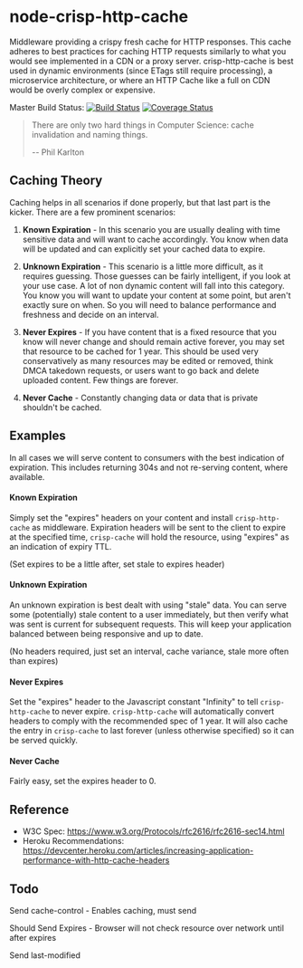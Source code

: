 # node-crisp-http-cache
Middleware providing a crispy fresh cache for HTTP responses. This cache adheres to best practices for caching HTTP requests similarly to what you would see implemented in a CDN or a proxy server. crisp-http-cache is best used in dynamic environments (since ETags still require processing), a microservice architecture, or where an HTTP Cache like a full on CDN would be overly complex or expensive.

Master Build Status: 
[![Build Status](https://travis-ci.org/four43/node-crisp-http-cache.svg?branch=master)](https://travis-ci.org/four43/node-crisp-http-cache)
[![Coverage Status](https://coveralls.io/repos/four43/node-crisp-http-cache/badge.svg?branch=master&service=github)](https://coveralls.io/github/four43/node-crisp-http-cache?branch=master)

> There are only two hard things in Computer Science: cache invalidation and naming things.
>  
>  -- Phil Karlton

## Caching Theory

Caching helps in all scenarios if done properly, but that last part is the kicker. There are a few prominent scenarios:

1. **Known Expiration** - 
In this scenario you are usually dealing with time sensitive data and will want to cache accordingly. You know when data will be updated and can explicitly set your cached data to expire.

2. **Unknown Expiration** - 
This scenario is a little more difficult, as it requires guessing. Those guesses can be fairly intelligent, if you look at your use case. A lot of non dynamic content will fall into this category. You know you will want to update your content at some point, but aren't exactly sure on when. So you will need to balance performance and freshness and decide on an interval.

3. **Never Expires** - 
If you have content that is a fixed resource that you know will never change and should remain active forever, you may set that resource to be cached for 1 year. This should be used very conservatively as many resources may be edited or removed, think DMCA takedown requests, or users want to go back and delete uploaded content. Few things are forever.

4. **Never Cache** -
Constantly changing data or data that is private shouldn't be cached.

## Examples

In all cases we will serve content to consumers with the best indication of expiration. This includes returning 304s and not re-serving content, where available.

#### Known Expiration
Simply set the "expires" headers on your content and install `crisp-http-cache` as middleware. Expiration headers will be sent to the client to expire at the specified time, `crisp-cache` will hold the resource, using "expires" as an indication of expiry TTL.

(Set expires to be a little after, set stale to expires header)

#### Unknown Expiration
An unknown expiration is best dealt with using "stale" data. You can serve some (potentially) stale content to a user immediately, but then verify what was sent is current for subsequent requests. This will keep your application balanced between being responsive and up to date.

(No headers required, just set an interval, cache variance, stale more often than expires)

#### Never Expires
Set the "expires" header to the Javascript constant "Infinity" to tell `crisp-http-cache` to never expire. `crisp-http-cache` will automatically convert headers to comply with the recommended spec of 1 year. It will also cache the entry in `crisp-cache` to last forever (unless otherwise specified) so it can be served quickly.

#### Never Cache
Fairly easy, set the expires header to 0.


## Reference

* W3C Spec: https://www.w3.org/Protocols/rfc2616/rfc2616-sec14.html
* Heroku Recommendations: https://devcenter.heroku.com/articles/increasing-application-performance-with-http-cache-headers

## Todo
Send cache-control - Enables caching, must send

Should Send Expires - Browser will not check resource over network until after expires

Send last-modified
